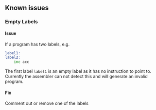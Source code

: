 ## Known issues

### Empty Labels

#### Issue

If a program has two labels, e.g.
```asm
label1:
label2:
    inc acc
```

The first label `label1` is an empty label as it has no instruction to point to. Currently the assembler can not detect this and will generate an invalid program.

#### Fix
Comment out or remove one of the labels